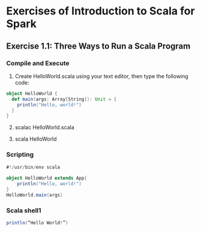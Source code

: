 # Exercises of Introduction to Scala for Spark

## Exercise 1.1: Three Ways to Run a Scala Program

### Compile and Execute
1. Create HelloWorld.scala using your text editor, then type the following code:

```scala
object HelloWorld {
  def main(args: Array[String]): Unit = {
    println("Hello, world!")
  }
}
```
2. scalac HelloWorld.scala

3. scala HelloWorld


### Scripting

```scala
#!/usr/bin/env scala
 
object HelloWorld extends App{
    println("Hello, world!")
}
HelloWorld.main(args)
```

### Scala shell1

```scala
println(“Hello World!”)
```
